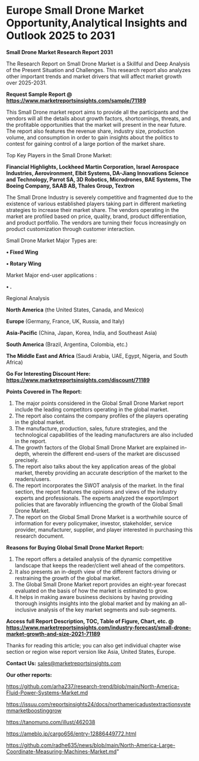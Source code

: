  # Europe Small Drone Market Opportunity,Analytical Insights and Outlook 2025 to 2031

<strong>Small Drone Market Research Report 2031</strong>

The Research Report on Small Drone Market is a Skillful and Deep Analysis of the Present Situation and Challenges. This research report also analyzes other important trends and market drivers that will affect market growth over 2025-2031.

<strong>Request Sample Report @ <a href=https://www.marketreportsinsights.com/sample/71189>https://www.marketreportsinsights.com/sample/71189</a></strong>

This Small Drone market report aims to provide all the participants and the vendors will all the details about growth factors, shortcomings, threats, and the profitable opportunities that the market will present in the near future. The report also features the revenue share, industry size, production volume, and consumption in order to gain insights about the politics to contest for gaining control of a large portion of the market share.

Top Key Players in the Small Drone Market:

<strong>Financial Highlights, Lockheed Martin Corporation, Israel Aerospace Industries, Aerovironment, Elbit Systems, DA-Jiang Innovations Science and Technology, Parrot SA, 3D Robotics, Microdrones, BAE Systems, The Boeing Company, SAAB AB, Thales Group, Textron</strong>

The Small Drone Industry is severely competitive and fragmented due to the existence of various established players taking part in different marketing strategies to increase their market share. The vendors operating in the market are profiled based on price, quality, brand, product differentiation, and product portfolio. The vendors are turning their focus increasingly on product customization through customer interaction.

Small Drone Market Major Types are:

<strong>• Fixed Wing

• Rotary Wing</strong>

Market Major end-user applications :

<strong>• .</strong>

Regional Analysis

</u><strong><b>North America</b></strong> (the United States, Canada, and Mexico)

<strong><b>Europe </b></strong>(Germany, France, UK, Russia, and Italy)

<strong><b>Asia-Pacific</b></strong> (China, Japan, Korea, India, and Southeast Asia)

<strong><b>South America</b></strong> (Brazil, Argentina, Colombia, etc.)

<strong><b>The Middle East and Africa</b></strong> (Saudi Arabia, UAE, Egypt, Nigeria, and South Africa)

<strong>Go For Interesting Discount Here: <a href=https://www.marketreportsinsights.com/discount/71189>https://www.marketreportsinsights.com/discount/71189</a></strong>

<strong>Points Covered in The Report:</strong>
<ol>
  <li>The major points considered in the Global Small Drone Market report include the leading competitors operating in the global market.</li>
  <li>The report also contains the company profiles of the players operating in the global market.</li>
  <li>The manufacture, production, sales, future strategies, and the technological capabilities of the leading manufacturers are also included in the report.</li>
  <li>The growth factors of the Global Small Drone Market are explained in-depth, wherein the different end-users of the market are discussed precisely.</li>
  <li>The report also talks about the key application areas of the global market, thereby providing an accurate description of the market to the readers/users.</li>
  <li>The report incorporates the SWOT analysis of the market. In the final section, the report features the opinions and views of the industry experts and professionals. The experts analyzed the export/import policies that are favorably influencing the growth of the Global Small Drone Market.</li>
  <li>The report on the Global Small Drone Market is a worthwhile source of information for every policymaker, investor, stakeholder, service provider, manufacturer, supplier, and player interested in purchasing this research document.</li>
</ol>
<strong>Reasons for Buying Global Small Drone Market Report:</strong>

<ol>
  <li>The report offers a detailed analysis of the dynamic competitive landscape that keeps the reader/client well ahead of the competitors.</li>
  <li>It also presents an in-depth view of the different factors driving or restraining the growth of the global market.</li>
  <li>The Global Small Drone Market report provides an eight-year forecast evaluated on the basis of how the market is estimated to grow.</li>
  <li>It helps in making aware business decisions by having providing thorough insights insights into the global market and by making an all-inclusive analysis of the key market segments and sub-segments.</li>
</ol>
<strong>Access full Report Description, TOC, Table of Figure, Chart, etc. @ <a href=https://www.marketreportsinsights.com/industry-forecast/small-drone-market-growth-and-size-2021-71189>https://www.marketreportsinsights.com/industry-forecast/small-drone-market-growth-and-size-2021-71189</a></strong>


Thanks for reading this article; you can also get individual chapter wise section or region wise report version like Asia, United States, Europe.

<strong>Contact Us:</strong>
sales@marketreportsinsights.com

<strong>Our other reports:</strong>

<a href=https://github.com/arha237/research-trend/blob/main/North-America-Fluid-Power-Systems-Market.md>https://github.com/arha237/research-trend/blob/main/North-America-Fluid-Power-Systems-Market.md</a>

<a href=https://issuu.com/reportsinsights24/docs/northamericadustextractionsystemmarketboostinggrow>https://issuu.com/reportsinsights24/docs/northamericadustextractionsystemmarketboostinggrow</a>

<a href=https://tanomuno.com/illust/462038>https://tanomuno.com/illust/462038</a>

<a href=https://ameblo.jp/cargo656/entry-12886449772.html>https://ameblo.jp/cargo656/entry-12886449772.html</a>

<a href=https://github.com/radhe635/news/blob/main/North-America-Large-Coordinate-Measuring-Machines-Market.md>https://github.com/radhe635/news/blob/main/North-America-Large-Coordinate-Measuring-Machines-Market.md</a>"
